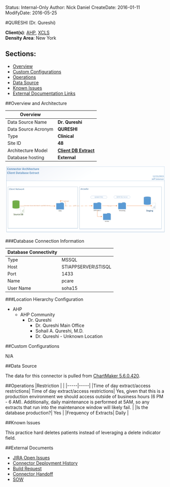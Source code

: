 Status: Internal-Only
Author: Nick Daniel
CreateDate: 2016-01-11
ModifyDate: 2016-05-25


#QURESHI (Dr. Qureshi)

**Client(s)**: [AHP](../AHP.md), [XCLS](../XCLS.md)  
**Density Area**: New York   

## Sections:
* [Overview](#overview-and-architecture)
* [Custom Configurations](#custom-configurations)
* [Operations](#operations)
* [Data Source](#data-source)
* [Known Issues](#known-issues)
* [External Documentation Links](#external-documents)

##Overview and Architecture

| Overview ||
|-----|-----|
| Data Source Name| **Dr. Qureshi** |
| Data Source Acronym| **QURESHI** |
| Type | **Clinical** |
| Site ID | **48** |
| Architecture Model | [**Client DB Extract**](../../Tech_Delivery/Standard-Implementations/Client-DB-Extract.md)|
| Database hosting | **External** |


<a href="../../../img/Connector-Client-DB-Extract.png">![](../../img/Connector-Client-DB-Extract.png)</a>

###Database Connection Information  

|Database Connectivity||
|-----|-----|
|Type|MSSQL|
|Host|STIAPPSERVER\STISQL|
|Port|1433|
|Name|pcare|
|User Name|soha15|  


###Location Hierarchy Configuration

* AHP
    * AHP Community
        * Dr. Qureshi
            * Dr. Qureshi Main Office
            * Sohail A. Qureshi, M.D.
            * Dr. Qureshi - Unknown Location

##Custom Configurations

N/A

##Data Source

The data for this connector is pulled from [ChartMaker 5.6.0.420](../../Tech_Delivery/EHR-Documentation/ChartMaker.md).

##Operations
|Restriction | |
|-----|-----|
|Time of day extract/access restrictions| Time of day extract/access restrictions| Yes, given that this is a production environment we should access outside of business hours (6 PM - 6 AM).  Additionally, daily maintenance is performed at 5AM, so any extracts that run into the maintenance window will likely fail.  |
|Is the database production?| Yes  |
|Frequency of Extracts| Daily  |

##Known Issues

This practice hard deletes patients instead of leveraging a delete indicator field.

##External Documents
- [JIRA Open Issues](https://jira.arcadiasolutions.com/issues/?jql=(labels%20%3D%20QURESHI%20or%20%22Data%20Source%20Acronym%22%20~%20QURESHI)%20and%20status%20!%3D%20Closed)
- [Connector Deployment History](https://github.com/arcadia/qdw/wiki/connector-version)
- [Build Request](https://arcadia.box.com/s/6b8bhyra2vwdhffom2ogoa883vis0b3u)
- [Connector Handoff](https://arcadia.box.com/s/2l7pzsxw5jrekdj0p6e5ycpcqv8z01t6)
- [SOW](https://arcadia.box.com/s/81vmvio34xf2brxqw8u7)